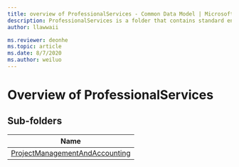 ```yaml
---
title: overview of ProfessionalServices - Common Data Model | Microsoft Docs
description: ProfessionalServices is a folder that contains standard entities related to the Common Data Model.
author: llawwaii

ms.reviewer: deonhe
ms.topic: article
ms.date: 8/7/2020
ms.author: weiluo
---
```


# Overview of ProfessionalServices


## Sub-folders

|Name|
|---|
|[ProjectManagementAndAccounting](ProjectManagementAndAccounting/overview.md)|



